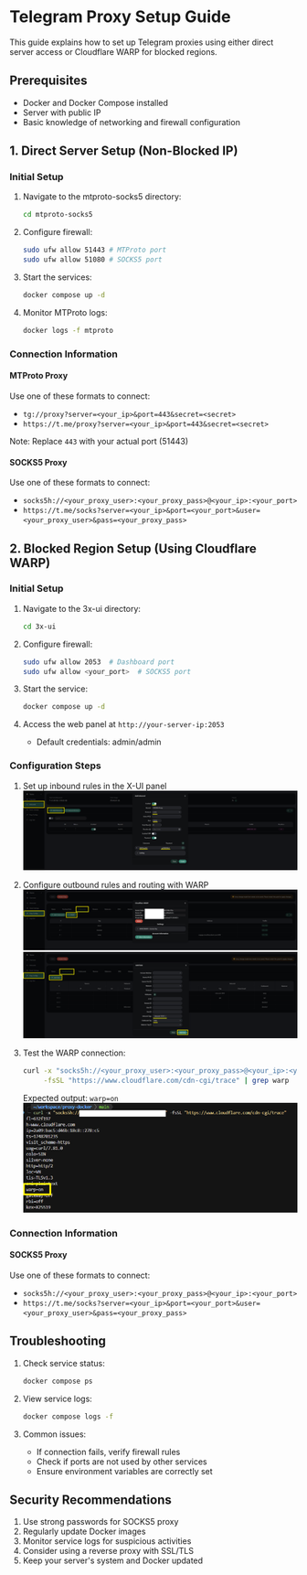 # Telegram Proxy Setup Guide

This guide explains how to set up Telegram proxies using either direct server access or Cloudflare WARP for blocked regions.

## Prerequisites

- Docker and Docker Compose installed
- Server with public IP
- Basic knowledge of networking and firewall configuration

## 1. Direct Server Setup (Non-Blocked IP)

### Initial Setup

1. Navigate to the mtproto-socks5 directory:

   ```bash
   cd mtproto-socks5
   ```

2. Configure firewall:

   ```bash
   sudo ufw allow 51443 # MTProto port
   sudo ufw allow 51080 # SOCKS5 port
   ```

3. Start the services:

   ```bash
   docker compose up -d
   ```

4. Monitor MTProto logs:
   ```bash
   docker logs -f mtproto
   ```

### Connection Information

#### MTProto Proxy

Use one of these formats to connect:

- `tg://proxy?server=<your_ip>&port=443&secret=<secret>`
- `https://t.me/proxy?server=<your_ip>&port=443&secret=<secret>`

Note: Replace `443` with your actual port (51443)

#### SOCKS5 Proxy

Use one of these formats to connect:

- `socks5h://<your_proxy_user>:<your_proxy_pass>@<your_ip>:<your_port>`
- `https://t.me/socks?server=<your_ip>&port=<your_port>&user=<your_proxy_user>&pass=<your_proxy_pass>`

## 2. Blocked Region Setup (Using Cloudflare WARP)

### Initial Setup

1. Navigate to the 3x-ui directory:

   ```bash
   cd 3x-ui
   ```

2. Configure firewall:

   ```bash
   sudo ufw allow 2053  # Dashboard port
   sudo ufw allow <your_port>  # SOCKS5 port
   ```

3. Start the service:

   ```bash
   docker compose up -d
   ```

4. Access the web panel at `http://your-server-ip:2053`
   - Default credentials: admin/admin

### Configuration Steps

1. Set up inbound rules in the X-UI panel
   ![Inbound Configuration](../README/inbound.png)

2. Configure outbound rules and routing with WARP
   ![WARP Configuration](../README/warp.png)
   ![Routing Configuration](../README/routing.png)

3. Test the WARP connection:
   ```bash
   curl -x "socks5h://<your_proxy_user>:<your_proxy_pass>@<your_ip>:<your_port>" \
        -fsSL "https://www.cloudflare.com/cdn-cgi/trace" | grep warp
   ```
   Expected output: `warp=on`
   ![Trace](../README/trace.png)

### Connection Information

#### SOCKS5 Proxy

Use one of these formats to connect:

- `socks5h://<your_proxy_user>:<your_proxy_pass>@<your_ip>:<your_port>`
- `https://t.me/socks?server=<your_ip>&port=<your_port>&user=<your_proxy_user>&pass=<your_proxy_pass>`

## Troubleshooting

1. Check service status:

   ```bash
   docker compose ps
   ```

2. View service logs:

   ```bash
   docker compose logs -f
   ```

3. Common issues:
   - If connection fails, verify firewall rules
   - Check if ports are not used by other services
   - Ensure environment variables are correctly set

## Security Recommendations

1. Use strong passwords for SOCKS5 proxy
2. Regularly update Docker images
3. Monitor service logs for suspicious activities
4. Consider using a reverse proxy with SSL/TLS
5. Keep your server's system and Docker updated
